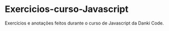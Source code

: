 # Exercicios-curso-Javascript
 Exercícios e anotações feitos durante o curso de Javascript da Danki Code.
